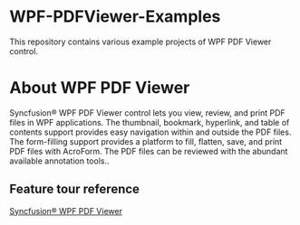 # WPF-PDFViewer-Examples
This repository contains various example projects of WPF PDF Viewer control.

# About WPF PDF Viewer
Syncfusion&reg; WPF PDF Viewer control lets you view, review, and print PDF files in WPF applications. The thumbnail, bookmark, hyperlink, and table of contents support provides easy navigation within and outside the PDF files. The form-filling support provides a platform to fill, flatten, save, and print PDF files with AcroForm. The PDF files can be reviewed with the abundant available annotation tools..


## Feature tour reference
[Syncfusion&reg; WPF PDF Viewer](https://www.syncfusion.com/wpf-controls/pdf-viewer)
